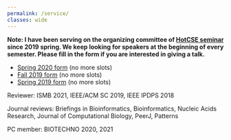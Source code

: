 ```yaml
---
permalink: /service/
classes: wide
---
```

**Note: I have been serving on the organizing committee of [HotCSE seminar](http://hotcse.gatech.edu) since 2019 spring. We keep looking for speakers at the beginning of every semester. Please fill in the form if you are interested in giving a talk.**
* [Spring 2020 form](https://forms.gle/J8QM9ZdTtyAdDHEB6) (no more slots)
* [Fall 2019 form]() (no more slots)
* [Spring 2019 form]() (no more slots)


Reviewer: ISMB 2021, IEEE/ACM SC 2019, IEEE IPDPS 2018

Journal reviews: Briefings in Bioinformatics, Bioinformatics, Nucleic Acids Research, Journal of Computational Biology, PeerJ, Patterns

PC member: BIOTECHNO 2020, 2021
